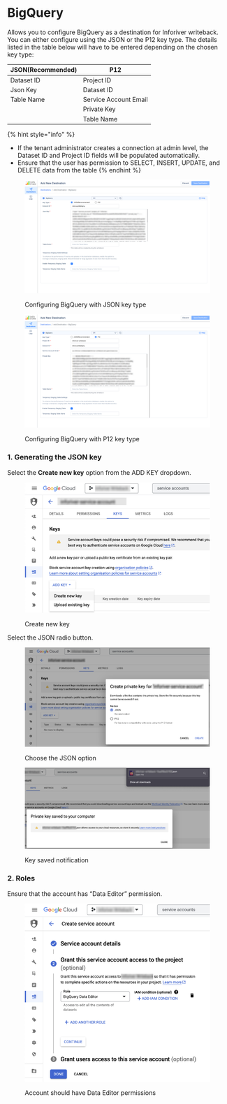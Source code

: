 # BigQuery

Allows you to configure BigQuery as a destination for Inforiver writeback. You can either configure using the JSON or the P12 key type. The details listed in the table below will have to be entered depending on the chosen key type:

| JSON(Recommended) | P12                   |
| ----------------- | --------------------- |
| Dataset ID        | Project ID            |
| Json Key          | Dataset ID            |
| Table Name        | Service Account Email |
|                   | Private Key           |
|                   | Table Name            |

{% hint style="info" %}
* If the tenant administrator creates a connection at admin level, the Dataset ID and Project ID fields will be populated automatically.
* Ensure that the user has permission to SELECT, INSERT, UPDATE, and DELETE data from the table
{% endhint %}

<div><figure><img src="../../../.gitbook/assets/image (1398).png" alt=""><figcaption><p>Configuring BigQuery with JSON key type</p></figcaption></figure> <figure><img src="../../../.gitbook/assets/2025-04-18_17h30_19.png" alt=""><figcaption><p>Configuring BigQuery with P12 key type</p></figcaption></figure></div>

### 1. Generating the JSON key

&#x20;Select the **Create new key** option from the ADD KEY dropdown.

<figure><img src="../../../.gitbook/assets/image (1399).png" alt=""><figcaption><p>Create new key</p></figcaption></figure>

Select the JSON radio button.

<figure><img src="../../../.gitbook/assets/image (1400).png" alt=""><figcaption><p>Choose the JSON option</p></figcaption></figure>

<figure><img src="../../../.gitbook/assets/image (1401).png" alt=""><figcaption><p>Key saved notification</p></figcaption></figure>

### 2. Roles

Ensure that the account has “Data Editor” permission.

<figure><img src="../../../.gitbook/assets/image (1402).png" alt=""><figcaption><p>Account should have Data Editor permissions</p></figcaption></figure>
